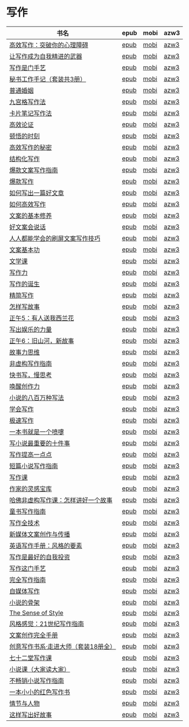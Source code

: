 # 写作

| 书名 | epub | mobi | azw3 |
| --- | --- | --- | --- |
| [高效写作：突破你的心理障碍](http://ct.dalanmei.com/f/31084289-771246910-3acba9) | [epub](http://ct.dalanmei.com/f/31084289-771246910-3acba9) | [mobi](http://ct.dalanmei.com/f/31084289-771231719-76c2b4) | [azw3](http://ct.dalanmei.com/f/31084289-771236611-710433) |
| [让写作成为自我精进的武器](http://ct.dalanmei.com/f/31084289-771247192-ba39ba) | [epub](http://ct.dalanmei.com/f/31084289-771247192-ba39ba) | [mobi](http://ct.dalanmei.com/f/31084289-771232126-6fa873) | [azw3](http://ct.dalanmei.com/f/31084289-771240215-ad5f69) |
| [写作是门手艺](http://ct.dalanmei.com/f/31084289-771240383-1a4acf) | [epub](http://ct.dalanmei.com/f/31084289-771240383-1a4acf) | [mobi](http://ct.dalanmei.com/f/31084289-771228427-100dd1) | [azw3](http://ct.dalanmei.com/f/31084289-771232430-8a5eb0) |
| [秘书工作手记（套装共3册）](http://ct.dalanmei.com/f/31084289-771241320-4bddc9) | [epub](http://ct.dalanmei.com/f/31084289-771241320-4bddc9) | [mobi](http://ct.dalanmei.com/f/31084289-771229847-1addf4) | [azw3](http://ct.dalanmei.com/f/31084289-771233399-811e51) |
| [普通婚姻](http://ct.dalanmei.com/f/31084289-771241356-7b25ab) | [epub](http://ct.dalanmei.com/f/31084289-771241356-7b25ab) | [mobi](http://ct.dalanmei.com/f/31084289-771229929-787cb5) | [azw3](http://ct.dalanmei.com/f/31084289-771233486-884122) |
| [九宫格写作法](http://ct.dalanmei.com/f/31084289-570353320-4a9732) | [epub](http://ct.dalanmei.com/f/31084289-570353320-4a9732) | [mobi](http://ct.dalanmei.com/f/31084289-570161378-a8fd99) | [azw3](http://ct.dalanmei.com/f/31084289-571401589-9ee5dd) |
| [卡片笔记写作法](http://ct.dalanmei.com/f/31084289-570355410-ea8993) | [epub](http://ct.dalanmei.com/f/31084289-570355410-ea8993) | [mobi](http://ct.dalanmei.com/f/31084289-570142603-1659bf) | [azw3](http://ct.dalanmei.com/f/31084289-571403016-d56236) |
| [高效论证](http://ct.dalanmei.com/f/31084289-570265561-2d16cf) | [epub](http://ct.dalanmei.com/f/31084289-570265561-2d16cf) | [mobi](http://ct.dalanmei.com/f/31084289-570119871-420036) | [azw3](http://ct.dalanmei.com/f/31084289-571406968-e8b643) |
| [顿悟的时刻](http://ct.dalanmei.com/f/31084289-572078470-158df2) | [epub](http://ct.dalanmei.com/f/31084289-572078470-158df2) | [mobi](http://ct.dalanmei.com/f/31084289-571730426-5071b0) | [azw3](http://ct.dalanmei.com/f/31084289-572095111-6b9566) |
| [高效写作的秘密](http://ct.dalanmei.com/f/31084289-572080665-e60a47) | [epub](http://ct.dalanmei.com/f/31084289-572080665-e60a47) | [mobi](http://ct.dalanmei.com/f/31084289-571729465-2a311e) | [azw3](http://ct.dalanmei.com/f/31084289-572108375-d4074f) |
| [结构化写作](http://ct.dalanmei.com/f/31084289-572084948-a1fc16) | [epub](http://ct.dalanmei.com/f/31084289-572084948-a1fc16) | [mobi](http://ct.dalanmei.com/f/31084289-571729039-8fdab8) | [azw3](http://ct.dalanmei.com/f/31084289-572112284-b8d052) |
| [爆款文案写作指南](http://ct.dalanmei.com/f/31084289-572086340-725506) | [epub](http://ct.dalanmei.com/f/31084289-572086340-725506) | [mobi](http://ct.dalanmei.com/f/31084289-571728907-52dfd2) | [azw3](http://ct.dalanmei.com/f/31084289-572112528-106f8d) |
| [爆款写作](http://ct.dalanmei.com/f/31084289-572087691-ae66b4) | [epub](http://ct.dalanmei.com/f/31084289-572087691-ae66b4) | [mobi](http://ct.dalanmei.com/f/31084289-571728645-215099) | [azw3](http://ct.dalanmei.com/f/31084289-572112703-407031) |
| [如何写出一篇好文章](http://ct.dalanmei.com/f/31084289-572112368-6182fb) | [epub](http://ct.dalanmei.com/f/31084289-572112368-6182fb) | [mobi](http://ct.dalanmei.com/f/31084289-571723847-3d95dc) | [azw3](http://ct.dalanmei.com/f/31084289-572116251-bf9a9a) |
| [如何高效写作](http://ct.dalanmei.com/f/31084289-572112550-1daf31) | [epub](http://ct.dalanmei.com/f/31084289-572112550-1daf31) | [mobi](http://ct.dalanmei.com/f/31084289-571723531-cb3778) | [azw3](http://ct.dalanmei.com/f/31084289-572116579-2b9e4a) |
| [文案的基本修养](http://ct.dalanmei.com/f/31084289-572112596-5d9e5e) | [epub](http://ct.dalanmei.com/f/31084289-572112596-5d9e5e) | [mobi](http://ct.dalanmei.com/f/31084289-571723389-0c764e) | [azw3](http://ct.dalanmei.com/f/31084289-572116709-869bb0) |
| [好文案会说话](http://ct.dalanmei.com/f/31084289-572112601-f7a72d) | [epub](http://ct.dalanmei.com/f/31084289-572112601-f7a72d) | [mobi](http://ct.dalanmei.com/f/31084289-571723377-242ec6) | [azw3](http://ct.dalanmei.com/f/31084289-572116731-1aa7f7) |
| [人人都能学会的刷屏文案写作技巧](http://ct.dalanmei.com/f/31084289-572114112-8a42d0) | [epub](http://ct.dalanmei.com/f/31084289-572114112-8a42d0) | [mobi](http://ct.dalanmei.com/f/31084289-571714256-aa0860) | [azw3](http://ct.dalanmei.com/f/31084289-572125046-337a89) |
| [文案基本功](http://ct.dalanmei.com/f/31084289-572114745-ad0579) | [epub](http://ct.dalanmei.com/f/31084289-572114745-ad0579) | [mobi](http://ct.dalanmei.com/f/31084289-571711448-4a90ef) | [azw3](http://ct.dalanmei.com/f/31084289-572133729-cc8a79) |
| [文学课](http://ct.dalanmei.com/f/31084289-572114906-5ce269) | [epub](http://ct.dalanmei.com/f/31084289-572114906-5ce269) | [mobi](http://ct.dalanmei.com/f/31084289-571710746-42ced8) | [azw3](http://ct.dalanmei.com/f/31084289-572134823-bbb913) |
| [写作力](http://ct.dalanmei.com/f/31084289-572115803-fbc8f4) | [epub](http://ct.dalanmei.com/f/31084289-572115803-fbc8f4) | [mobi](http://ct.dalanmei.com/f/31084289-571701879-be33b5) | [azw3](http://ct.dalanmei.com/f/31084289-572141513-d82730) |
| [写作的诞生](http://ct.dalanmei.com/f/31084289-572115868-b3338a) | [epub](http://ct.dalanmei.com/f/31084289-572115868-b3338a) | [mobi](http://ct.dalanmei.com/f/31084289-571698513-7e278d) | [azw3](http://ct.dalanmei.com/f/31084289-572144709-e122e0) |
| [精简写作](http://ct.dalanmei.com/f/31084289-572116026-8ee395) | [epub](http://ct.dalanmei.com/f/31084289-572116026-8ee395) | [mobi](http://ct.dalanmei.com/f/31084289-571681748-03e9b7) | [azw3](http://ct.dalanmei.com/f/31084289-572154980-10b13b) |
| [怎样写故事](http://ct.dalanmei.com/f/31084289-572116114-6093da) | [epub](http://ct.dalanmei.com/f/31084289-572116114-6093da) | [mobi](http://ct.dalanmei.com/f/31084289-571678384-d96fd8) | [azw3](http://ct.dalanmei.com/f/31084289-572157186-399703) |
| [正午5：有人送我西兰花](http://ct.dalanmei.com/f/31084289-572116633-824542) | [epub](http://ct.dalanmei.com/f/31084289-572116633-824542) | [mobi](http://ct.dalanmei.com/f/31084289-571666025-525cfd) | [azw3](http://ct.dalanmei.com/f/31084289-572176451-d6164f) |
| [写出娱乐的力量](http://ct.dalanmei.com/f/31084289-572116646-d4b61f) | [epub](http://ct.dalanmei.com/f/31084289-572116646-d4b61f) | [mobi](http://ct.dalanmei.com/f/31084289-571665900-8bfab8) | [azw3](http://ct.dalanmei.com/f/31084289-572176475-7e5469) |
| [正午6：旧山河，新故事](http://ct.dalanmei.com/f/31084289-572116653-1fd46f) | [epub](http://ct.dalanmei.com/f/31084289-572116653-1fd46f) | [mobi](http://ct.dalanmei.com/f/31084289-571665823-b7cc84) | [azw3](http://ct.dalanmei.com/f/31084289-572176490-2813ba) |
| [故事力思维](http://ct.dalanmei.com/f/31084289-572121119-bcde0e) | [epub](http://ct.dalanmei.com/f/31084289-572121119-bcde0e) | [mobi](http://ct.dalanmei.com/f/31084289-571638355-933d78) | [azw3](http://ct.dalanmei.com/f/31084289-572182619-b05028) |
| [非虚构写作指南](http://ct.dalanmei.com/f/31084289-571794918-572adf) | [epub](http://ct.dalanmei.com/f/31084289-571794918-572adf) | [mobi](http://ct.dalanmei.com/f/31084289-571530794-c56fbd) | [azw3](http://ct.dalanmei.com/f/31084289-572194476-5fd990) |
| [快书写，慢思考](http://ct.dalanmei.com/f/31084289-571807222-0e239e) | [epub](http://ct.dalanmei.com/f/31084289-571807222-0e239e) | [mobi](http://ct.dalanmei.com/f/31084289-571539314-f44f97) | [azw3](http://ct.dalanmei.com/f/31084289-572196053-7577b9) |
| [唤醒创作力](http://ct.dalanmei.com/f/31084289-571807726-a50f0a) | [epub](http://ct.dalanmei.com/f/31084289-571807726-a50f0a) | [mobi](http://ct.dalanmei.com/f/31084289-571540044-5e4ce4) | [azw3](http://ct.dalanmei.com/f/31084289-572196163-9b842f) |
| [小说的八百万种写法](http://ct.dalanmei.com/f/31084289-571863480-090041) | [epub](http://ct.dalanmei.com/f/31084289-571863480-090041) | [mobi](http://ct.dalanmei.com/f/31084289-571551201-3fad77) | [azw3](http://ct.dalanmei.com/f/31084289-572202151-af7925) |
| [学会写作](http://ct.dalanmei.com/f/31084289-571905951-161662) | [epub](http://ct.dalanmei.com/f/31084289-571905951-161662) | [mobi](http://ct.dalanmei.com/f/31084289-571555473-b634c5) | [azw3](http://ct.dalanmei.com/f/31084289-572202969-0586db) |
| [极速写作](http://ct.dalanmei.com/f/31084289-571983729-064661) | [epub](http://ct.dalanmei.com/f/31084289-571983729-064661) | [mobi](http://ct.dalanmei.com/f/31084289-571559925-3570a9) | [azw3](http://ct.dalanmei.com/f/31084289-572211912-9a5eac) |
| [一本书就是一个喷嚏](http://ct.dalanmei.com/f/31084289-572011360-256140) | [epub](http://ct.dalanmei.com/f/31084289-572011360-256140) | [mobi](http://ct.dalanmei.com/f/31084289-571562990-60f1cf) | [azw3](http://ct.dalanmei.com/f/31084289-571911132-ecf23a) |
| [写小说最重要的十件事](http://ct.dalanmei.com/f/31084289-571732859-fac53a) | [epub](http://ct.dalanmei.com/f/31084289-571732859-fac53a) | [mobi](http://ct.dalanmei.com/f/31084289-571614926-cc7ba9) | [azw3](http://ct.dalanmei.com/f/31084289-571912941-81f1cb) |
| [写作提高一点点](http://ct.dalanmei.com/f/31084289-571735442-003181) | [epub](http://ct.dalanmei.com/f/31084289-571735442-003181) | [mobi](http://ct.dalanmei.com/f/31084289-571611081-c2c8a5) | [azw3](http://ct.dalanmei.com/f/31084289-571913758-d2195c) |
| [短篇小说写作指南](http://ct.dalanmei.com/f/31084289-571735985-4b715d) | [epub](http://ct.dalanmei.com/f/31084289-571735985-4b715d) | [mobi](http://ct.dalanmei.com/f/31084289-571608679-6bfe00) | [azw3](http://ct.dalanmei.com/f/31084289-571914102-64a051) |
| [写作课](http://ct.dalanmei.com/f/31084289-571779419-2aca9d) | [epub](http://ct.dalanmei.com/f/31084289-571779419-2aca9d) | [mobi](http://ct.dalanmei.com/f/31084289-571523300-744f27) | [azw3](http://ct.dalanmei.com/f/31084289-571975283-3eafef) |
| [作家的灵感宝库](http://ct.dalanmei.com/f/31084289-571779508-691ae1) | [epub](http://ct.dalanmei.com/f/31084289-571779508-691ae1) | [mobi](http://ct.dalanmei.com/f/31084289-571523337-87f9b2) | [azw3](http://ct.dalanmei.com/f/31084289-571975339-5f665c) |
| [哈佛非虚构写作课：怎样讲好一个故事](http://ct.dalanmei.com/f/31084289-571793885-ef9032) | [epub](http://ct.dalanmei.com/f/31084289-571793885-ef9032) | [mobi](http://ct.dalanmei.com/f/31084289-571530621-f6cb5a) | [azw3](http://ct.dalanmei.com/f/31084289-571987714-a40e99) |
| [童书写作指南](http://ct.dalanmei.com/f/31084289-571802310-9d8240) | [epub](http://ct.dalanmei.com/f/31084289-571802310-9d8240) | [mobi](http://ct.dalanmei.com/f/31084289-571532683-a47a9c) | [azw3](http://ct.dalanmei.com/f/31084289-571989653-bb74ec) |
| [写作全技术](http://ct.dalanmei.com/f/31084289-571806515-ca805e) | [epub](http://ct.dalanmei.com/f/31084289-571806515-ca805e) | [mobi](http://ct.dalanmei.com/f/31084289-571538328-40d18b) | [azw3](http://ct.dalanmei.com/f/31084289-571991747-7fcee3) |
| [新媒体文案创作与传播](http://ct.dalanmei.com/f/31084289-571807209-c0cc41) | [epub](http://ct.dalanmei.com/f/31084289-571807209-c0cc41) | [mobi](http://ct.dalanmei.com/f/31084289-571539283-96b7b0) | [azw3](http://ct.dalanmei.com/f/31084289-571992205-a132a4) |
| [英语写作手册：风格的要素](http://ct.dalanmei.com/f/31084289-571818359-eb4f43) | [epub](http://ct.dalanmei.com/f/31084289-571818359-eb4f43) | [mobi](http://ct.dalanmei.com/f/31084289-571548060-49674c) | [azw3](http://ct.dalanmei.com/f/31084289-572054257-688747) |
| [写作是最好的自我投资](http://ct.dalanmei.com/f/31084289-571832938-eafbba) | [epub](http://ct.dalanmei.com/f/31084289-571832938-eafbba) | [mobi](http://ct.dalanmei.com/f/31084289-571549606-e28461) | [azw3](http://ct.dalanmei.com/f/31084289-572065546-f50463) |
| [写作这门手艺](http://ct.dalanmei.com/f/31084289-571844732-6f2759) | [epub](http://ct.dalanmei.com/f/31084289-571844732-6f2759) | [mobi](http://ct.dalanmei.com/f/31084289-571550365-f5c797) | [azw3](http://ct.dalanmei.com/f/31084289-572066612-7d944a) |
| [完全写作指南](http://ct.dalanmei.com/f/31084289-571851178-6379c3) | [epub](http://ct.dalanmei.com/f/31084289-571851178-6379c3) | [mobi](http://ct.dalanmei.com/f/31084289-571550781-80b425) | [azw3](http://ct.dalanmei.com/f/31084289-572067234-13de41) |
| [自媒体写作](http://ct.dalanmei.com/f/31084289-571852761-85dc0d) | [epub](http://ct.dalanmei.com/f/31084289-571852761-85dc0d) | [mobi](http://ct.dalanmei.com/f/31084289-571550785-a45e0c) | [azw3](http://ct.dalanmei.com/f/31084289-572067262-f05162) |
| [小说的骨架](http://ct.dalanmei.com/f/31084289-571862153-914bc7) | [epub](http://ct.dalanmei.com/f/31084289-571862153-914bc7) | [mobi](http://ct.dalanmei.com/f/31084289-571551125-77cb3d) | [azw3](http://ct.dalanmei.com/f/31084289-572067972-25cc68) |
| [The Sense of Style](http://ct.dalanmei.com/f/31084289-571911697-bc400a) | [epub](http://ct.dalanmei.com/f/31084289-571911697-bc400a) | [mobi](http://ct.dalanmei.com/f/31084289-571556010-192525) | [azw3](http://ct.dalanmei.com/f/31084289-572072970-4ce13f) |
| [风格感觉：21世纪写作指南](http://ct.dalanmei.com/f/31084289-571986318-af87da) | [epub](http://ct.dalanmei.com/f/31084289-571986318-af87da) | [mobi](http://ct.dalanmei.com/f/31084289-571560808-1e14f3) | [azw3](http://ct.dalanmei.com/f/31084289-572078711-ddfb36) |
| [文案创作完全手册](http://ct.dalanmei.com/f/31084289-571986957-c1cdb6) | [epub](http://ct.dalanmei.com/f/31084289-571986957-c1cdb6) | [mobi](http://ct.dalanmei.com/f/31084289-571561110-1a4372) | [azw3](http://ct.dalanmei.com/f/31084289-571904816-e3c395) |
| [创意写作书系·走进大师（套装18册全）](http://ct.dalanmei.com/f/31084289-571736454-0f0093) | [epub](http://ct.dalanmei.com/f/31084289-571736454-0f0093) | [mobi](http://ct.dalanmei.com/f/31084289-571582526-1e4b5d) | [azw3](http://ct.dalanmei.com/f/31084289-571856718-1f2828) |
| [七十二堂写作课](http://ct.dalanmei.com/f/31084289-571737097-7e6ae4) | [epub](http://ct.dalanmei.com/f/31084289-571737097-7e6ae4) | [mobi](http://ct.dalanmei.com/f/31084289-571581393-3517a5) | [azw3](http://ct.dalanmei.com/f/31084289-571862310-93d9a8) |
| [小说课（大家读大家）](http://ct.dalanmei.com/f/31084289-571737873-ebe932) | [epub](http://ct.dalanmei.com/f/31084289-571737873-ebe932) | [mobi](http://ct.dalanmei.com/f/31084289-571588609-3f0f76) | [azw3](http://ct.dalanmei.com/f/31084289-571868025-367947) |
| [不畅销小说写作指南](http://ct.dalanmei.com/f/31084289-571775036-21467e) | [epub](http://ct.dalanmei.com/f/31084289-571775036-21467e) | [mobi](http://ct.dalanmei.com/f/31084289-571499517-5a9ef0) | [azw3](http://ct.dalanmei.com/f/31084289-571873786-188888) |
| [一本小小的红色写作书](None) | [epub](None) | [mobi](None) | [azw3](None) |
| [情节与人物](http://ct.dalanmei.com/f/31084289-571781413-e7251c) | [epub](http://ct.dalanmei.com/f/31084289-571781413-e7251c) | [mobi](http://ct.dalanmei.com/f/31084289-571422040-3a1bcb) | [azw3](http://ct.dalanmei.com/f/31084289-571881940-674036) |
| [这样写出好故事](http://ct.dalanmei.com/f/31084289-571781427-848052) | [epub](http://ct.dalanmei.com/f/31084289-571781427-848052) | [mobi](http://ct.dalanmei.com/f/31084289-571422073-3a6f91) | [azw3](http://ct.dalanmei.com/f/31084289-571881974-e1cb45) |
